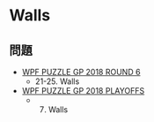 # Walls

## 問題
- [WPF PUZZLE GP 2018 ROUND 6](../questions/wpfpgp2018-6.md)
	- 21-25. Walls
- [WPF PUZZLE GP 2018 PLAYOFFS](../questions/wpfpgp2018-po.md)
	- 7. Walls
